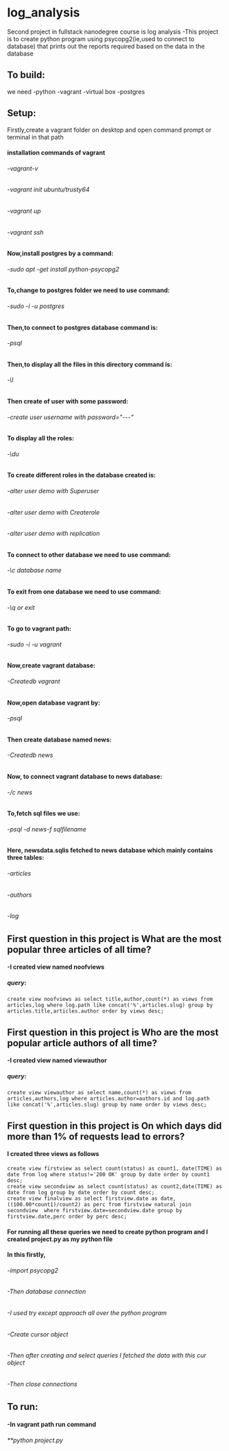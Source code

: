 # log_analysis
Second project in fullstack nanodegree course is log analysis
-This project is to create python program using psycopg2(ie,used to connect to database) that prints out the reports required based on the data in the database 
## To build:
we need
-python 
-vagrant
-virtual box
-postgres
## Setup:
  Firstly,create a vagrant folder on desktop and open command prompt or terminal in that path
#### installation commands of vagrant
  ###### -vagrant-v
  ###### -vagrant init ubuntu/trusty64
  ###### -vagrant up
  ###### -vagrant ssh
#### Now,install postgres by a command:
  ###### -sudo apt -get install python-psycopg2
#### To,change to postgres folder we need to use command:
  ###### -sudo -i -u postgres
#### Then,to connect to postgres database command is:
  ###### -psql
#### Then,to display all the files in this directory command is:
  ###### -\l
#### Then create of user with some password:
  ###### -create user username with password="---"
#### To display all the roles:
  ###### -\du
#### To create different roles in the database created is:
  ###### -alter user demo with Superuser
  ###### -alter user demo with Createrole
  ###### -alter user demo with replication
#### To connect to other database we need to use command:
  ###### -\c database name
#### To exit from one database we need to use command:
  ###### -\q or exit 
#### To go to vagrant path:
  ###### -sudo -i -u vagrant
#### Now,create vagrant database:
  ###### -Createdb vagrant
#### Now,open database vagrant by:
  ###### -psql
#### Then create database named news:
  ###### -Createdb news
#### Now, to connect vagrant database to news database:
  ###### -/c news
#### To,fetch sql files we use: 
  ###### -psql -d news-f sqlfilename
#### Here, newsdata.sqlis fetched to news database which mainly contains three tables:
  ###### -articles
  ###### -authors
  ###### -log
## First question in this project is What are the most popular three articles of all time? 
  #### -I created view named noofviews
  ##### query:
    create view noofviews as select title,author,count(*) as views from articles,log where log.path like concat('%',articles.slug) group by articles.title,articles.author order by views desc;
## First question in this project is Who are the most popular article authors of all time?
  #### -I created view named viewauthor
  ##### query:
    create view viewauthor as select name,count(*) as views from articles,authors,log where articles.author=authors.id and log.path like concat('%',articles.slug) group by name order by views desc;
## First question in this project is On which days did more than 1% of requests lead to errors?
#### I created three views as follows
    create view firstview as select count(status) as count1, date(TIME) as date from log where status!='200 OK' group by date order by count1 desc;
    create view secondview as select count(status) as count2,date(TIME) as date from log group by date order by count desc;
    create view finalview as select firstview.date as date,((100.00*count1)/count2) as perc from firstview natural join secondview  where firstview.date=secondview.date group by firstview.date,perc order by perc desc;
#### For running all these queries we need to create python program and I created project.py as my python file
#### In this firstly,
  ###### -import psycopg2
  ###### -Then database connection
  ###### -I used try except approach all over the python program
  ###### -Create cursor object
  ###### -Then after creating and select queries I fetched the data with this cur object
  ###### -Then close connections
## To run:
  #### -In vagrant path run command
  ###### **python project.py
